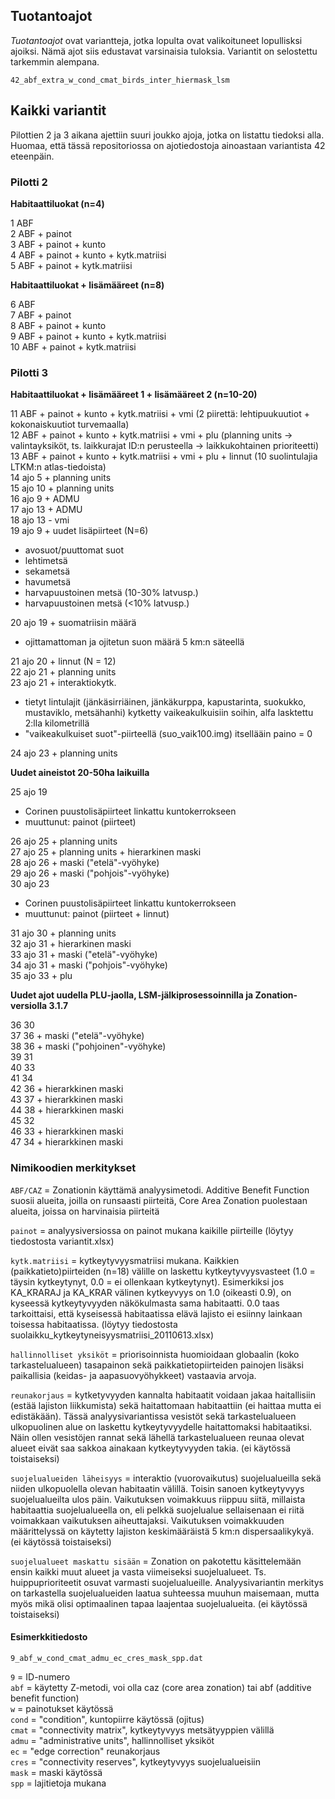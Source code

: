 ## Tuotantoajot

_Tuotantoajot_ ovat variantteja, jotka lopulta ovat valikoituneet lopullisksi ajoiksi. Nämä ajot siis edustavat varsinaisia tuloksia. Variantit on selostettu tarkemmin alempana.

`42_abf_extra_w_cond_cmat_birds_inter_hiermask_lsm`

## Kaikki variantit 

Pilottien 2 ja 3 aikana ajettiin suuri joukko ajoja, jotka on listattu tiedoksi alla. Huomaa, että tässä repositoriossa on ajotiedostoja ainoastaan variantista 42 eteenpäin.

### Pilotti 2

**Habitaattiluokat (n=4)**

1 ABF  
2 ABF + painot  
3 ABF + painot + kunto  
4 ABF + painot + kunto + kytk.matriisi  
5 ABF + painot + kytk.matriisi  
	
**Habitaattiluokat + lisämääreet (n=8)** 

6 ABF  
7 ABF + painot  
8 ABF + painot + kunto  
9 ABF + painot + kunto + kytk.matriisi  
10 ABF + painot + kytk.matriisi  

### Pilotti 3

**Habitaattiluokat + lisämääreet 1 + lisämääreet 2 (n=10-20)**

11 ABF + painot + kunto + kytk.matriisi + vmi (2 piirettä: lehtipuukuutiot + kokonaiskuutiot turvemaalla)  
12 ABF + painot + kunto + kytk.matriisi + vmi + plu (planning units -> valintayksiköt, ts. laikkurajat ID:n perusteella -> laikkukohtainen prioriteetti)  
13 ABF + painot + kunto + kytk.matriisi + vmi + plu + linnut (10 suolintulajia LTKM:n atlas-tiedoista)  
14 ajo 5 + planning units  
15 ajo 10 + planning units  
16 ajo 9 + ADMU  
17 ajo 13 + ADMU  
18 ajo 13 - vmi  
19 ajo 9 + uudet lisäpiirteet (N=6)  
+ avosuot/puuttomat suot
+ lehtimetsä
+ sekametsä
+ havumetsä
+ harvapuustoinen metsä (10-30% latvusp.)
+ harvapuustoinen metsä (<10% latvusp.)

20 ajo 19 + suomatriisin määrä  
+ ojittamattoman ja ojitetun suon määrä 5 km:n säteellä

21 ajo 20 + linnut (N = 12)  
22 ajo 21 + planning units  
23 ajo 21 + interaktiokytk.  
+ tietyt lintulajit (jänkäsirriäinen, jänkäkurppa, kapustarinta, suokukko, mustaviklo, metsähanhi) kytketty vaikeakulkuisiin soihin, alfa lasktettu 2:lla kilometrillä  
+ "vaikeakulkuiset suot"-piirteellä (suo_vaik100.img) itsellääin paino = 0  

24 ajo 23 +  planning units

**Uudet aineistot 20-50ha laikuilla**	

25 ajo 19  
+ Corinen puustolisäpiirteet linkattu kuntokerrokseen
+ muuttunut: painot (piirteet)

26 ajo 25 + planning units  
27 ajo 25 + planning units + hierarkinen maski  
28 ajo 26 + maski ("etelä"-vyöhyke)  
29 ajo 26 + maski ("pohjois"-vyöhyke)  
30 ajo 23  
+ Corinen puustolisäpiirteet linkattu kuntokerrokseen
+ muuttunut: painot (piirteet + linnut)

31 ajo 30 + planning units  
32 ajo 31 + hierarkinen maski  
33 ajo 31 + maski ("etelä"-vyöhyke)  
34 ajo 31 + maski ("pohjois"-vyöhyke)  
35 ajo 33 + plu  

**Uudet ajot uudella PLU-jaolla, LSM-jälkiprosessoinnilla ja Zonation-versiolla 3.1.7**

36 30  
37 36 + maski ("etelä"-vyöhyke)  
38 36 + maski ("pohjoinen"-vyöhyke)  
39 31  
40 33  
41 34  
42 36 + hierarkkinen maski  
43 37 + hierarkkinen maski  
44 38 + hierarkkinen maski  
45 32  
46 33 + hierarkkinen maski  
47 34 + hierarkkinen maski  

### Nimikoodien merkitykset

`ABF/CAZ` = Zonationin käyttämä analyysimetodi. Additive Benefit Function suosii alueita, joilla on runsaasti piirteitä, Core Area Zonation puolestaan alueita, joissa on harvinaisia piirteitä

`painot` 	= analyysiversiossa on painot mukana kaikille piirteille (löytyy tiedostosta variantit.xlsx)

`kytk.matriisi` = kytkeytyvyysmatriisi mukana. Kaikkien (paikkatieto)piirteiden (n=18) välille on laskettu kytkeytyvyysvasteet (1.0 = täysin kytkeytynyt, 0.0 = ei ollenkaan kytkeytynyt). Esimerkiksi jos KA_KRARAJ ja KA_KRAR välinen kytkeyvyys on 1.0 (oikeasti 0.9), on kyseessä kytkeytyvyyden näkökulmasta sama habitaatti. 0.0 taas tarkoittaisi, että kyseisessä habitaatissa elävä lajisto ei esiinny lainkaan toisessa habitaatissa. (löytyy tiedostosta suolaikku_kytkeytyneisyysmatriisi_20110613.xlsx)

`hallinnolliset yksiköt` = priorisoinnista huomioidaan globaalin (koko tarkastelualueen) tasapainon sekä paikkatietopiirteiden painojen lisäksi paikallisia (keidas- ja aapasuovyöhykkeet) vastaavia arvoja.

`reunakorjaus` = kytketyvyyden kannalta habitaatit voidaan jakaa haitallisiin (estää lajiston liikkumista) sekä haitattomaan habitaattiin (ei haittaa mutta ei edistäkään). Tässä analyysivariantissa vesistöt sekä tarkastelualueen ulkopuolinen alue on laskettu kytkeytyvyydelle haitattomaksi habitaatiksi. Näin ollen vesistöjen rannat sekä lähellä tarkastelualueen reunaa olevat alueet eivät saa sakkoa ainakaan kytkeytyvyyden takia. (ei käytössä toistaiseksi)

`suojelualueiden läheisyys` = interaktio (vuorovaikutus) suojelualueilla sekä niiden ulkopuolella olevan habitaatin välillä. Toisin sanoen kytkeytyvyys suojelualueilta ulos päin. Vaikutuksen voimakkuus riippuu siitä, millaista habitaattia suojelualueella on, eli pelkkä suojelualue sellaisenaan ei riitä voimakkaan vaikutuksen aiheuttajaksi. Vaikutuksen voimakkuuden määrittelyssä on käytetty lajiston keskimääräistä 5 km:n dispersaalikykyä. (ei käytössä toistaiseksi)

`suojelualueet maskattu sisään` = Zonation on pakotettu käsittelemään ensin kaikki muut alueet ja vasta viimeiseksi suojelualueet. Ts. huippuprioriteetit osuvat varmasti suojelualueille. Analyysivariantin merkitys on tarkastella suojelualueiden laatua suhteessa muuhun maisemaan, mutta myös mikä olisi optimaalinen tapaa laajentaa suojelualueita. (ei käytössä toistaiseksi)

#### Esimerkkitiedosto 

`9_abf_w_cond_cmat_admu_ec_cres_mask_spp.dat`  

`9` = ID-numero  
`abf` = käytetty Z-metodi, voi olla caz (core area zonation) tai abf (additive benefit function)  
`w` = painotukset käytössä  
`cond` = "condition", kuntopiirre käytössä (ojitus)  
`cmat` = "connectivity matrix", kytkeytyvyys metsätyyppien välillä  
`admu` = "administrative units", hallinnolliset yksiköt  
`ec` = "edge correction" reunakorjaus     
`cres` = "connectivity reserves", kytkeytyvyys suojelualueisiin  
`mask` = maski käytössä  
`spp` = lajitietoja mukana  
